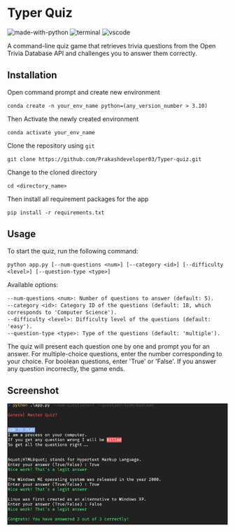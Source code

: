 # Typer Quiz
![made-with-python](https://img.shields.io/badge/Made%20with-Python-1f425f.svg)
![terminal](https://img.shields.io/badge/Windows%20Terminal-4D4D4D?&logo=Windows%20terminal&logoColor=white)
![vscode](https://img.shields.io/badge/Visual_Studio_Code-0078D4?&logo=visual%20studio%20code&logoColor=white)

A command-line quiz game that retrieves trivia questions from the Open Trivia Database API and challenges you to answer them correctly.

## Installation
Open command prompt and create new environment
```
conda create -n your_env_name python=(any_version_number > 3.10)
```
Then Activate the newly created environment
```
conda activate your_env_name
```
Clone the repository using `git`
```
git clone https://github.com/Prakashdeveloper03/Typer-quiz.git
```
Change to the cloned directory
```
cd <directory_name>
```
Then install all requirement packages for the app
```
pip install -r requirements.txt
```

## Usage

To start the quiz, run the following command:

```shell
python app.py [--num-questions <num>] [--category <id>] [--difficulty <level>] [--question-type <type>]
```

Available options:
```shell
--num-questions <num>: Number of questions to answer (default: 5).
--category <id>: Category ID of the questions (default: 18, which corresponds to 'Computer Science').
--difficulty <level>: Difficulty level of the questions (default: 'easy').
--question-type <type>: Type of the questions (default: 'multiple').
```

The quiz will present each question one by one and prompt you for an answer. For multiple-choice questions, enter the number corresponding to your choice. For boolean questions, enter 'True' or 'False'. If you answer any question incorrectly, the game ends.

## Screenshot
![output_image1](markdown/out.png)